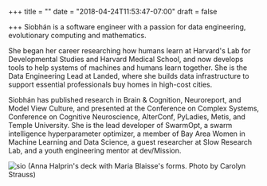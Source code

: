 +++
title = ""
date = "2018-04-24T11:53:47-07:00"
draft = false

+++
Siobhán is a software engineer with a passion for data engineering, 
evolutionary computing and mathematics.

She began her career researching how humans learn at Harvard's Lab for
Developmental Studies and Harvard Medical School, and now develops tools
to help systems of machines and humans learn together. She is the Data 
Engineering Lead at Landed, where she builds data infrastructure to support essential
professionals buy homes in high-cost cities.

Siobhán has published research in Brain & Cognition, Neuroreport, and
Model View Culture, and presented at the Conference on Complex Systems,
Conference on Cognitive Neuroscience, AlterConf, PyLadies, Metis, and
Temple University. She is the lead developer of SwarmOpt, a swarm 
intelligence hyperparameter optimizer, a member of Bay Area Women in Machine Learning
and Data Science, a guest researcher at Slow Research Lab, and a youth 
engineering mentor at dev/Mission.

![sio](skc_blaisse.jpg)
(Anna Halprin's deck with Maria Blaisse's forms. Photo by Carolyn Strauss)
